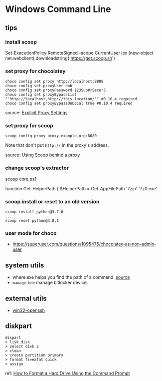 # Windows Command Line

## tips

### install scoop

Set-ExecutionPolicy RemoteSigned -scope CurrentUser
 iex (new-object net.webclient).downloadstring('https://get.scoop.sh')

### set proxy for chocolatey

```
choco config set proxy http://localhost:8888
choco config set proxyUser bob
choco config set proxyPassword 123Sup#rSecur3
choco config set proxyBypassList "'http://localhost,http://this.location/'" #0.10.4 required
choco config set proxyBypassOnLocal true #0.10.4 required
```



source: [Explicit Proxy Settings](https://github.com/chocolatey/choco/wiki/Proxy-Settings-for-Chocolatey#explicit-proxy-settings)

### set proxy for scoop

```
scoop config proxy proxy.example.org:8080
```

Note that don't put `http://` in the proxy's address.

source: [Using Scoop behind a proxy](https://github.com/lukesampson/scoop/wiki/Using-Scoop-behind-a-proxy)

### change scoop's extractor

scoop core.ps1

function Get-HelperPath {
            $HelperPath = Get-AppFilePath '7zip' '7z0.exe'

### scoop install or reset to an old version

```
scoop install python@3.7.6
...
scoop reset python@3.8.1
```

### user mode for choco

* https://superuser.com/questions/1095475/chocolatey-as-non-admin-user


## system utils

* where.exe helps you find the path of a command. [source](https://stackoverflow.com/questions/304319/is-there-an-equivalent-of-which-on-the-windows-command-line)
* `manage-bde` manage bitlocker device.

## external utils

* [win32-openssh](https://github.com/PowerShell/Win32-OpenSSH)

## diskpart

```
dispart
> lisk disk
> select disk 2
> clean
> create partition primary
> format fs=exfat quick
> assign
```

ref: [How to Format a Hard Drive Using the Command Prompt](https://www.tomshardware.com/news/format-hard-drive-command-prompt,37632.html)
